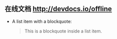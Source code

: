 ## 在线文档 http://devdocs.io/offline


*   A list item with a blockquote:

    > This is a blockquote
    > inside a list item.
